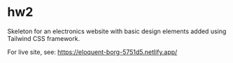 # hw2

Skeleton for an electronics website with basic design elements added using Tailwind CSS framework. 

For live site, see: https://eloquent-borg-5751d5.netlify.app/
